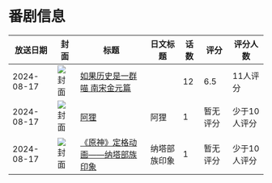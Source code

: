 # 番剧信息

|放送日期|封面|标题|日文标题|话数|评分|评分人数|
|---|---|---|---|---|---|---|
|2024-08-17|![封面](https://lain.bgm.tv/pic/cover/c/7d/4d/448624_MbGZo.jpg)|[如果历史是一群喵 南宋金元篇](https://bangumi.tv/subject/448624)||12|6.5|11人评分|
|2024-08-17|![封面](https://lain.bgm.tv/pic/cover/c/de/d3/503003_54Z8p.jpg)|[阿狸](https://bangumi.tv/subject/503003)|阿狸|1|暂无评分|少于10人评分|
|2024-08-17|![封面](https://lain.bgm.tv/pic/cover/c/8d/a5/508754_CQJRf.jpg)|[《原神》定格动画——纳塔部族印象](https://bangumi.tv/subject/508754)|纳塔部族印象|1|暂无评分|少于10人评分|
